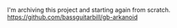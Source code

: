 I'm archiving this project and starting again from scratch. https://github.com/bassguitarbill/gb-arkanoid

